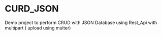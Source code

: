 # CURD_JSON
Demo project to perform CRUD with JSON Database using Rest_Api with multipart ( upload using multer)
